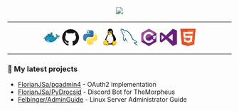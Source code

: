 <p align="center">
  <img src="https://github-readme-stats.vercel.app/api?username=florian-sabonchi&theme=dark">
</p>

---
<p align="center">
  <img src="https://raw.githubusercontent.com/devicons/devicon/master/icons/docker/docker-original.svg" width="40" height="40" lign="left"/>
  <img src="https://raw.githubusercontent.com/devicons/devicon/master/icons/github/github-original.svg"  width="40" height="40" lign="left"/>
  <img src="https://raw.githubusercontent.com/devicons/devicon/master/icons/python/python-original.svg" alt="debian" width="40" height="40" lign="left"/>
  <img src="https://raw.githubusercontent.com/devicons/devicon/master/icons/linux/linux-original.svg" width="40" height="40" lign="left"/>
  <img src="https://raw.githubusercontent.com/devicons/devicon/master/icons/mysql/mysql-original.svg" width="40" height="40" lign="left"/>
  <img src="https://raw.githubusercontent.com/devicons/devicon/master/icons/csharp/csharp-original.svg" width="40" height="40" lign="left"/>
  <img src="https://raw.githubusercontent.com/devicons/devicon/master/icons/visualstudio/visualstudio-plain.svg" width="40" height="40" lign="left"/>
  <img src="https://raw.githubusercontent.com/devicons/devicon/master/icons/html5/html5-original.svg" width="40" height="40" lign="left"/>  
</p>

---
<p align="center">
</p>

### :seedling: My latest projects

- [FlorianJSa/pgadmin4](https://github.com/postgres/pgadmin4/commit/48ca83f31dee76c05edb6b64a595964968ec7eb2) -  OAuth2 implementation
- [FlorianJSa/PyDrocsid](https://github.com/PyDrocsid) - Discord Bot for TheMorpheus
- [Felbinger/AdminGuide](https://github.com/felbinger/AdminGuide) - Linux Server Administrator Guide

